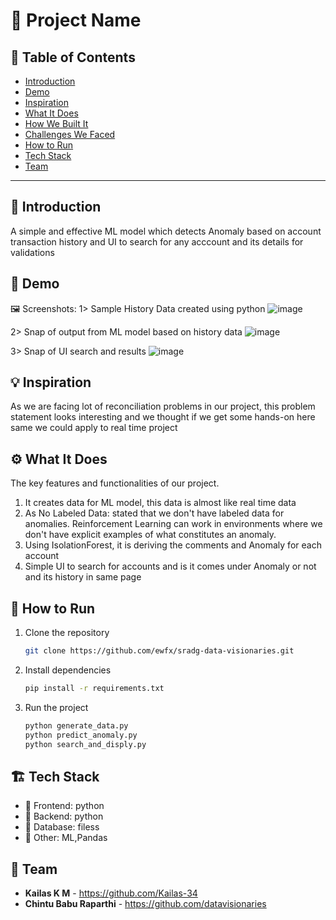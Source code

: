# 🚀 Project Name

## 📌 Table of Contents
- [Introduction](#introduction)
- [Demo](#demo)
- [Inspiration](#inspiration)
- [What It Does](#what-it-does)
- [How We Built It](#how-we-built-it)
- [Challenges We Faced](#challenges-we-faced)
- [How to Run](#how-to-run)
- [Tech Stack](#tech-stack)
- [Team](#team)

---

## 🎯 Introduction
A simple and effective ML model which detects Anomaly based on account transaction history and UI to search for any acccount and its details for validations

## 🎥 Demo
🖼️ Screenshots:
1> Sample History Data created using python
![image](https://github.com/user-attachments/assets/26d55a5e-9d4d-4d65-a293-52c5d9d69764)

2> Snap of output from ML model based on history data
![image](https://github.com/user-attachments/assets/490d97b3-996c-457f-b81e-f7da3ed421ce)

3> Snap of UI search and results
![image](https://github.com/user-attachments/assets/bb04e76c-3778-440a-b510-4d1e4d76ab97)


## 💡 Inspiration
As we are facing lot of reconciliation problems in our project, this problem statement looks interesting and we thought if we get some hands-on here same we could apply to real time project 

## ⚙️ What It Does
The key features and functionalities of our project.
1. It creates data for ML model, this data is almost like real time data
2. As No Labeled Data: stated that we don't have labeled data for anomalies. Reinforcement Learning can work in environments where we don't have explicit examples of what constitutes an anomaly.
3. Using IsolationForest, it is deriving the comments and Anomaly for each account
4. Simple UI to search for accounts and is it comes under Anomaly or not and its history in same page

## 🏃 How to Run
1. Clone the repository  
   ```sh
   git clone https://github.com/ewfx/sradg-data-visionaries.git 
   ```
2. Install dependencies  
   ```sh
   pip install -r requirements.txt
   ```
3. Run the project  
   ```sh
   python generate_data.py
   python predict_anomaly.py
   python search_and_disply.py
   ```

## 🏗️ Tech Stack
- 🔹 Frontend: python
- 🔹 Backend: python
- 🔹 Database: filess
- 🔹 Other: ML,Pandas

## 👥 Team
- **Kailas K M** - https://github.com/Kailas-34
- **Chintu Babu Raparthi** - https://github.com/datavisionaries
